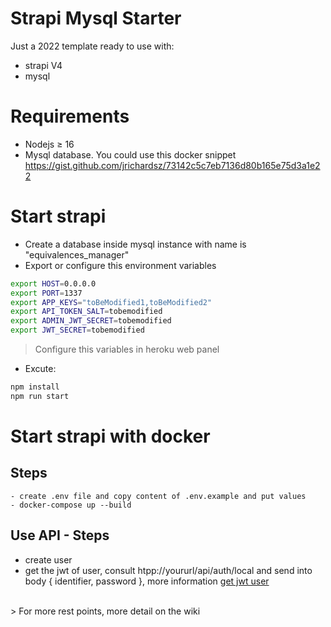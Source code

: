# Strapi Mysql Starter

Just a 2022 template ready to use with:

- strapi V4
- mysql


# Requirements
- Nodejs ≥ 16
- Mysql database. You could use this docker snippet https://gist.github.com/jrichardsz/73142c5c7eb7136d80b165e75d3a1e22

# Start strapi

- Create a database inside mysql instance with name is "equivalences_manager"
- Export or configure this environment variables

```sh
export HOST=0.0.0.0
export PORT=1337
export APP_KEYS="toBeModified1,toBeModified2"
export API_TOKEN_SALT=tobemodified
export ADMIN_JWT_SECRET=tobemodified
export JWT_SECRET=tobemodified
```

> Configure this variables in heroku web panel

- Excute:

```sh
npm install
npm run start
```

# Start strapi with docker

## Steps

```
- create .env file and copy content of .env.example and put values
- docker-compose up --build
```

## Use API - Steps


- create user
- get the jwt of user, consult htpp://yoururl/api/auth/local and send into body { identifier, password }, more information [get jwt user](https://docs.strapi.io/dev-docs/plugins/users-permissions)


<br>
> For more rest points, more detail on the wiki